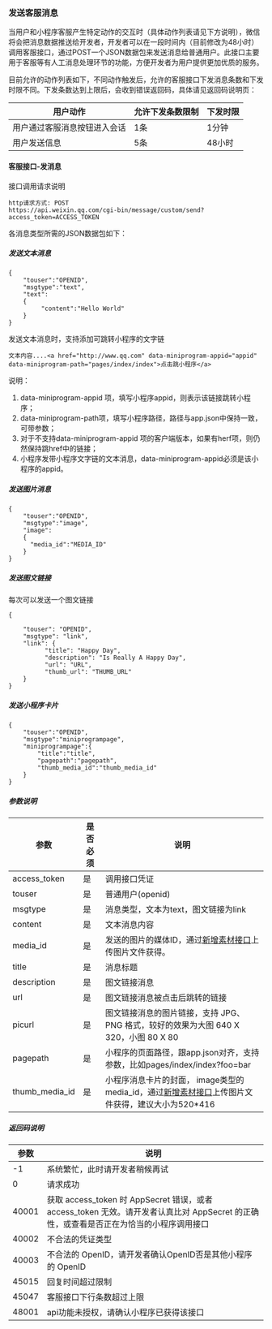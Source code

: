 <!-- https://mp.weixin.qq.com/debug/wxadoc/dev/api/custommsg/conversation.html -->

### 发送客服消息

当用户和小程序客服产生特定动作的交互时（具体动作列表请见下方说明），微信将会把消息数据推送给开发者，开发者可以在一段时间内（目前修改为48小时）调用客服接口，通过POST一个JSON数据包来发送消息给普通用户。此接口主要用于客服等有人工消息处理环节的功能，方便开发者为用户提供更加优质的服务。

目前允许的动作列表如下，不同动作触发后，允许的客服接口下发消息条数和下发时限不同。下发条数达到上限后，会收到错误返回码，具体请见返回码说明页：

  用户动作         |允许下发条数限制| 下发时限
-------------------|-------------|---------
用户通过客服消息按钮进入会话|  1条        |  1分钟  
  用户发送信息     |  5条        |  48小时 

#### 客服接口-发消息

接口调用请求说明

    http请求方式: POST
    https://api.weixin.qq.com/cgi-bin/message/custom/send?access_token=ACCESS_TOKEN
    

各消息类型所需的JSON数据包如下：

##### 发送文本消息

    {
        "touser":"OPENID",
        "msgtype":"text",
        "text":
        {
             "content":"Hello World"
        }
    }
    

发送文本消息时，支持添加可跳转小程序的文字链

    文本内容....<a href="http://www.qq.com" data-miniprogram-appid="appid" data-miniprogram-path="pages/index/index">点击跳小程序</a>
    

说明：

1.  data-miniprogram-appid 项，填写小程序appid，则表示该链接跳转小程序；
2.  data-miniprogram-path项，填写小程序路径，路径与app.json中保持一致，可带参数；
3.  对于不支持data-miniprogram-appid 项的客户端版本，如果有herf项，则仍然保持跳href中的链接；
4.  小程序发带小程序文字链的文本消息，data-miniprogram-appid必须是该小程序的appid。

##### 发送图片消息

    {
        "touser":"OPENID",
        "msgtype":"image",
        "image":
        {
          "media_id":"MEDIA_ID"
        }
    }
    

##### 发送图文链接

每次可以发送一个图文链接

    {
    
        "touser": "OPENID",
        "msgtype": "link",
        "link": {
              "title": "Happy Day",
              "description": "Is Really A Happy Day",
              "url": "URL",
              "thumb_url": "THUMB_URL"
        }
    }
    

##### 发送小程序卡片

    {
        "touser":"OPENID",
        "msgtype":"miniprogrampage",
        "miniprogrampage":{
            "title":"title",
            "pagepath":"pagepath",
            "thumb_media_id":"thumb_media_id"
        }
    }
    

##### 参数说明

  参数             | 是否必须|  说明                                                                                                                                           
-------------------|---------|-------------------------------------------------------------------------------------------------------------------------------------------------
  access_token     |  是     |  调用接口凭证                                                                                                                                   
  touser           |  是     |  普通用户(openid)                                                                                                                               
  msgtype          |  是     |  消息类型，文本为text，图文链接为link                                                                                                           
  content          |  是     |  文本消息内容                                                                                                                                   
  media_id         |  是     |  发送的图片的媒体ID，通过[新增素材接口](https://mp.weixin.qq.com/debug/wxadoc/dev/api/custommsg/material.html?t=201828)上传图片文件获得。       
  title            |  是     |  消息标题                                                                                                                                       
  description      |  是     |  图文链接消息                                                                                                                                   
  url              |  是     |  图文链接消息被点击后跳转的链接                                                                                                                 
  picurl           |  是     |  图文链接消息的图片链接，支持 JPG、PNG 格式，较好的效果为大图 640 X 320，小图 80 X 80                                                           
  pagepath         |  是     |  小程序的页面路径，跟app.json对齐，支持参数，比如pages/index/index?foo=bar                                                                      
  thumb_media_id   |  是     |小程序消息卡片的封面， image类型的media_id，通过[新增素材接口](https://mp.weixin.qq.com/debug/wxadoc/dev/api/custommsg/material.html?t=201828)上传图片文件获得，建议大小为520*416

##### 返回码说明

  参数    |  说明                                                                                           
----------|-------------------------------------------------------------------------------------------------
  -1      |  系统繁忙，此时请开发者稍候再试                                                                 
  0       |  请求成功                                                                                       
  40001   |获取 access_token 时 AppSecret 错误，或者 access_token 无效。请开发者认真比对 AppSecret 的正确性，或查看是否正在为恰当的小程序调用接口
  40002   |  不合法的凭证类型                                                                               
  40003   |  不合法的 OpenID，请开发者确认OpenID否是其他小程序的 OpenID                                     
  45015   |  回复时间超过限制                                                                               
  45047   |  客服接口下行条数超过上限                                                                       
  48001   |  api功能未授权，请确认小程序已获得该接口                                                        
